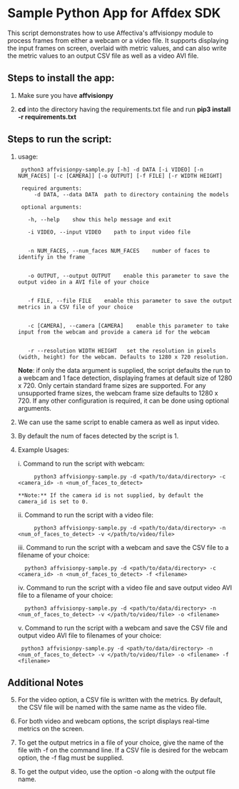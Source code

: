 # Sample Python App for Affdex SDK #

This script demonstrates how to use Affectiva's affvisionpy module to process frames from either a webcam or a video file. It supports displaying the input frames on screen, overlaid with metric values, and can also write the metric values to an output CSV file as well as a video AVI file.

## Steps to install the app: ##

1. Make sure you have **affvisionpy**

2. **cd** into the directory having the requirements.txt file and run **pip3 install -r requirements.txt**


## Steps to run the script: ##

1. usage:

        python3 affvisionpy-sample.py [-h] -d DATA [-i VIDEO] [-n NUM_FACES] [-c [CAMERA]] [-o OUTPUT] [-f FILE] [-r WIDTH HEIGHT]

        required arguments:
            -d DATA, --data DATA  path to directory containing the models
        
        optional arguments:

          -h, --help    show this help message and exit

          -i VIDEO, --input VIDEO    path to input video file
                       

          -n NUM_FACES, --num_faces NUM_FACES    number of faces to identify in the frame
                        

          -o OUTPUT, --output OUTPUT    enable this parameter to save the output video in a AVI file of your choice
                        

          -f FILE, --file FILE    enable this parameter to save the output metrics in a CSV file of your choice
                        

          -c [CAMERA], --camera [CAMERA]    enable this parameter to take input from the webcam and provide a camera id for the webcam
                        

          -r --resolution WIDTH HEIGHT   set the resolution in pixels (width, height) for the webcam. Defaults to 1280 x 720 resolution.
          
    **Note**: if only the data argument is supplied, the script defaults the run to a webcam and 1 face detection, displaying frames 
    at default size of 1280 x 720. Only certain standard frame sizes are supported. For any unsupported frame sizes, the webcam frame 
    size defaults to 1280 x 720. If any other configuration is required, it can be done using optional arguments.



2. We can use the same script to enable camera as well as input video.

3. By default the num of faces detected by the script is 1.

4. Example Usages:

    i. Command to run the script with webcam:

            python3 affvisionpy-sample.py -d <path/to/data/directory> -c <camera_id> -n <num_of_faces_to_detect>
            
       **Note:** If the camera id is not supplied, by default the camera_id is set to 0.

    ii. Command to run the script with a video file:

            python3 affvisionpy-sample.py -d <path/to/data/directory> -n <num_of_faces_to_detect> -v </path/to/video/file>

    
    iii. Command to run the script with a webcam and save the CSV file to a filename of your choice:
    
         python3 affvisionpy-sample.py -d <path/to/data/directory> -c <camera_id> -n <num_of_faces_to_detect> -f <filename> 
    
    iv. Command to run the script with a video file and save output video AVI file to a filename of your choice: 
    
         python3 affvisionpy-sample.py -d <path/to/data/directory> -n <num_of_faces_to_detect> -v </path/to/video/file> -o <filename>
    
    v. Command to run the script with a webcam and save the CSV file and output video AVI file to filenames of your choice:
    
        python3 affvisionpy-sample.py -d <path/to/data/directory> -n <num_of_faces_to_detect> -v </path/to/video/file> -o <filename> -f <filename>


## Additional Notes ##

5.  For the video option, a CSV file is written with the metrics. By default, the CSV file will be named with the same name as the video file.

6.  For both video and webcam options, the script displays real-time metrics on the screen.

7.  To get the output metrics in a file of your choice, give the name of the file with -f on the command line. If a CSV file is desired for the webcam option, the -f flag must be supplied. 

8.  To get the output video, use the option -o along with the output file name.
